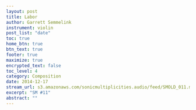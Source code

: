 ```yaml
---
layout: post
title: Labor
author: Garrett Semmelink
instrument: violin
post_list: "date"
toc: true
home_btn: true
btn_text: true
footer: true
maximize: true
encrypted_text: false
toc_level: 4
category: Composition
date: 2014-12-17
stream_url: s3.amazonaws.com/sonicmultiplicities.audio/feed/SMOLD_011.mp3
excerpt: "SM #11"
abstract: ""
---
```

